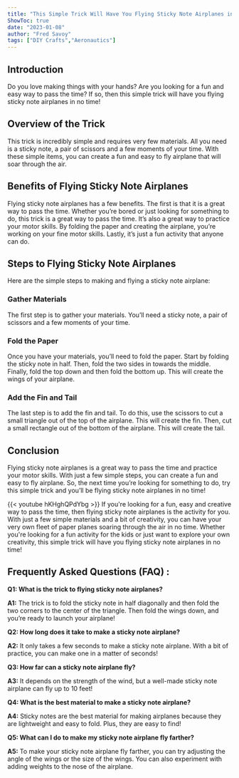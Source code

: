 ```yaml
---
title: "This Simple Trick Will Have You Flying Sticky Note Airplanes in No Time!"
ShowToc: true 
date: "2023-01-08"
author: "Fred Savoy" 
tags: ["DIY Crafts","Aeronautics"]
---
```

## Introduction

Do you love making things with your hands? Are you looking for a fun and easy way to pass the time? If so, then this simple trick will have you flying sticky note airplanes in no time! 

## Overview of the Trick

This trick is incredibly simple and requires very few materials. All you need is a sticky note, a pair of scissors and a few moments of your time. With these simple items, you can create a fun and easy to fly airplane that will soar through the air. 

## Benefits of Flying Sticky Note Airplanes

Flying sticky note airplanes has a few benefits. The first is that it is a great way to pass the time. Whether you’re bored or just looking for something to do, this trick is a great way to pass the time. It’s also a great way to practice your motor skills. By folding the paper and creating the airplane, you’re working on your fine motor skills. Lastly, it’s just a fun activity that anyone can do. 

## Steps to Flying Sticky Note Airplanes

Here are the simple steps to making and flying a sticky note airplane:

### Gather Materials

The first step is to gather your materials. You’ll need a sticky note, a pair of scissors and a few moments of your time. 

### Fold the Paper

Once you have your materials, you’ll need to fold the paper. Start by folding the sticky note in half. Then, fold the two sides in towards the middle. Finally, fold the top down and then fold the bottom up. This will create the wings of your airplane. 

### Add the Fin and Tail

The last step is to add the fin and tail. To do this, use the scissors to cut a small triangle out of the top of the airplane. This will create the fin. Then, cut a small rectangle out of the bottom of the airplane. This will create the tail. 

## Conclusion

Flying sticky note airplanes is a great way to pass the time and practice your motor skills. With just a few simple steps, you can create a fun and easy to fly airplane. So, the next time you’re looking for something to do, try this simple trick and you’ll be flying sticky note airplanes in no time!

{{< youtube hKHghQPdYbg >}} 
If you're looking for a fun, easy and creative way to pass the time, then flying sticky note airplanes is the activity for you. With just a few simple materials and a bit of creativity, you can have your very own fleet of paper planes soaring through the air in no time. Whether you're looking for a fun activity for the kids or just want to explore your own creativity, this simple trick will have you flying sticky note airplanes in no time!

## Frequently Asked Questions (FAQ) :
**Q1: What is the trick to flying sticky note airplanes?**

**A1:** The trick is to fold the sticky note in half diagonally and then fold the two corners to the center of the triangle. Then fold the wings down, and you’re ready to launch your airplane!

**Q2: How long does it take to make a sticky note airplane?**

**A2:** It only takes a few seconds to make a sticky note airplane. With a bit of practice, you can make one in a matter of seconds!

**Q3: How far can a sticky note airplane fly?**

**A3:** It depends on the strength of the wind, but a well-made sticky note airplane can fly up to 10 feet!

**Q4: What is the best material to make a sticky note airplane?**

**A4:** Sticky notes are the best material for making airplanes because they are lightweight and easy to fold. Plus, they are easy to find!

**Q5: What can I do to make my sticky note airplane fly farther?**

**A5:** To make your sticky note airplane fly farther, you can try adjusting the angle of the wings or the size of the wings. You can also experiment with adding weights to the nose of the airplane.





